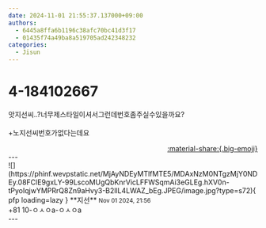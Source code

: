 ```yaml
---
date: 2024-11-01 21:55:37.137000+09:00
authors:
  - 6445a8ffa6b1196c38afc70bc41d3f17
  - 01435f74a49ba8a519705ad242348232
categories:
  - Jisun
---
```


# 4-184102667

<div class="post-container" markdown="1">
<div class="content-container md-sidebar__scrollwrap" markdown="1">

앗지선씨..?너무제스타일이셔서그런데번호좀주실수있을까요?<br><br>+노지선씨번호가없다는데요

</div>
</div>

<div style="text-align: right;" markdown="1">
<a href="https://weverse.io/fromis9/fanpost/4-184102667" style="text-align: right;">:material-share:{.big-emoji}</a>
</div>
---

<div class="comments-container md-sidebar__scrollwrap" markdown="1">
<div class="comment" markdown="1">
<div class='id-container' markdown="1">
![](https://phinf.wevpstatic.net/MjAyNDEyMTlfMTE5/MDAxNzM0NTgzMjY0NDEy.08FClE9gxLY-99LscoMUgQbKnrVicLFFWSqmAi3eGLEg.hXV0n-tPyoIqjwYMPRrQ8Zn9aHvy3-B2llL4LWAZ_bEg.JPEG/image.jpg?type=s72){ pfp loading=lazy }
**<span class="artist">지선</span>** <small>Nov 01 2024, 21:56</small><br>
</div>
<div class='comment-body' markdown="1">
+81 10-ㅇㅅㅇa-ㅇㅅㅇa
</div>
</div>
</div>
---
